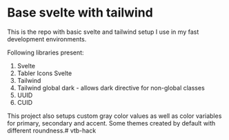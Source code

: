 # Base svelte with tailwind 
This is the repo with basic svelte and tailwind setup I use in my fast development environments. 

Following libraries present:
1. Svelte 
2. Tabler Icons Svelte 
3. Tailwind
4. Tailwind global dark - allows dark directive for non-global classes
5. UUID
6. CUID

This project also setups custom gray color values as well as color variables for primary, secondary and accent. Some themes created by default with different roundness.#   v t b - h a c k  
 